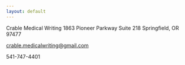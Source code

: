 ```yaml
---
layout: default
---
```


Crable Medical Writing
1863 Pioneer Parkway
Suite 218
Springfield, OR 97477

crable.medicalwriting@gmail.com

541-747-4401
